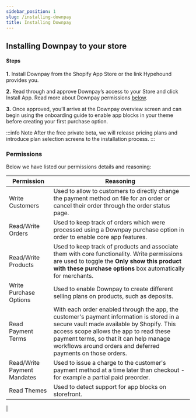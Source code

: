 ```yaml
---
sidebar_position: 1
slug: /installing-downpay
title: Installing Downpay
---
```


## Installing Downpay to your store

#### Steps 

**1.** Install Downpay from the Shopify App Store or the link Hypehound provides you. 

**2.** Read through and approve Downpay’s access to your Store and click Install App. Read more about Downpay permissions [below](#permissions).

**3.** Once approved, you’ll arrive at the Downpay overview screen and can begin using the onboarding guide to enable app blocks in your theme before creating your first purchase option.

:::info Note
After the free private beta, we will release pricing plans and introduce plan selection screens to the installation process.
:::

### Permissions

Below we have listed our permissions details and reasoning:

| Permission | Reasoning |
| --- | --- |
| Write Customers | Used to allow to customers to directly change the payment method on file for an order or cancel their order through the order status page. |
| Read/Write Orders | Used to keep track of orders which were processed using a Downpay purchase option in order to enable core app features. |
| Read/Write Products | Used to keep track of products and associate them with core functionality. Write permissions are used to toggle the **Only show this product with these purchase options** box automatically for merchants.|
| Write Purchase Options | Used to enable Downpay to create different selling plans on products, such as deposits. |
| Read Payment Terms | With each order enabled through the app, the customer's payment information is stored in a secure vault made available by Shopify. This access scope allows the app to read these payment terms, so that it can help manage workflows around orders and deferred payments on those orders. |
| Read/Write Payment Mandates | Used to issue a charge to the customer's payment method at a time later than checkout - for example a partial paid preorder. |
| Read Themes | Used to detect support for app blocks on storefront. |
|
